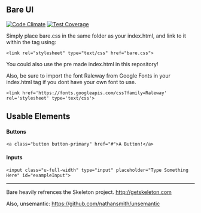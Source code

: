 ## Bare UI

[![Code Climate](https://codeclimate.com/github/bareui/bareui/badges/gpa.svg)](https://codeclimate.com/github/bareui/bareui)
[![Test Coverage](https://codeclimate.com/github/bareui/bareui/badges/coverage.svg)](https://codeclimate.com/github/bareui/bareui/coverage)


Simply place bare.css in the same folder as your index.html, and link to it within the <head> tag using:
```
<link rel="stylesheet" type="text/css" href="bare.css">
```
You could also use the pre made index.html in this repository!


Also, be sure to import the font Raleway from Google Fonts in your index.html <head> tag if you dont have your own font to use.
```
<link href='https://fonts.googleapis.com/css?family=Raleway' rel='stylesheet' type='text/css'>
```


## Usable Elements

#### Buttons
```
<a class="button button-primary" href="#">A Button!</a>
```

#### Inputs
```
<input class="u-full-width" type="input" placeholder="Type Something Here" id="exampleInput">
```

<hr>

Bare heavily refrences the Skeleton project. http://getskeleton.com

Also, unsemantic: https://github.com/nathansmith/unsemantic
